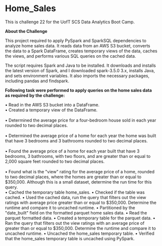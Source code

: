 # Home_Sales
This is challenge 22 for the UofT SCS Data Analytics Boot Camp.

**About the Challenge**

This project required to apply PySpark and SparkSQL dependencies to analyze home sales data. It reads data from an AWS S3 bucket, converts the data to a Spark DataFrame, creates temporary views of the data, caches the views, and performs various SQL queries on the cached data.

The script requires Spark and Java to be installed. It downloads and installs the latest version of Spark, and I downloaded spark-3.5.0 3.x, installs Java, and sets environment variables. It also imports the necessary packages, including pandas and findspark.

**Following task were performed to apply queries on the home sales data as required by the challenge:**

•	Read in the AWS S3 bucket into a DataFrame.
<br>•	Created a temporary view of the DataFrame.<br>
<br>•	Determined the average price for a four-bedroom house sold in each year rounded to two decimal places.<br> 
<br>•	Determined the average price of a home for each year the home was built that have 3 bedrooms and 3 bathrooms rounded to two decimal places. <br>
<br>•	Found the average price of a home for each year built that have 3 bedrooms, 3 bathrooms, with two floors, and are greater than or equal to 2,000 square feet rounded to two decimal places.<br> 
<br>•	Found what is the "view" rating for the average price of a home, rounded to two decimal places, where the homes are greater than or equal to $350,000. Although this is a small dataset, determine the run time for this query.<br>
•	Cached the temporary table home_sales. 
•	Checked if the table was cached.
•	Used the cached data, run the query that filters out the view ratings with average price greater than or equal to $350,000. Determine the runtime and compare it to uncached runtime. 
•	Partitioned by the "date_built" field on the formatted parquet home sales data. 
•	Read the parquet formatted data. 
•	Created a temporary table for the parquet data. 
•	Ran the query that filters out the view ratings with an average price of greater than or equal to $350,000. Determine the runtime and compare it to uncached runtime.
•	Uncached the home_sales temporary table.
•	Verified that the home_sales temporary table is uncached using PySpark.
